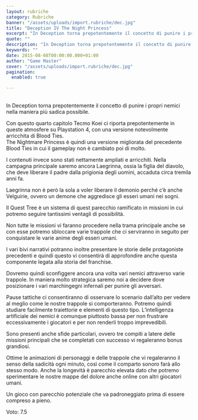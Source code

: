 ```yaml
---
layout: rubriche
category: Rubriche
banner: "/assets/uploads/import.rubriche/dec.jpg"
title: "Deception IV The Night Princess"
excerpt: "In Deception torna prepotentemente il concetto di punire i propri nemici nella maniera più sadica possibile. Con questo quarto capitolo Tecmo Koei ci riporta prepotentemente in queste atmosfere su Playstation 4, con una versione notevolmente arricchita di Blood Ties. The Nightmare Princess è quindi una versione migliorata del precedente Blood Ties in cui il gameplay [&hellip"
quote: ""
description: "In Deception torna prepotentemente il concetto di punire i propri nemici nella maniera più sadica possibile. Con questo quarto capitolo Tecmo Koei ci riporta prepotentemente in queste atmosfere su Playstation 4, con una versione notevolmente arricchita di Blood Ties. The Nightmare Princess è quindi una versione migliorata del precedente Blood Ties in cui il gameplay [&hellip"
keywords: ""
date: 2015-08-08T00:00:00.000+01:00
author: "Game Master"
cover: "/assets/uploads/import.rubriche/dec.jpg"
pagination:
  enabled: true

---
```


[](https://hotmc.com/wp-content/uploads/2015/08/dec.jpg)  
In Deception torna prepotentemente il concetto di punire i propri nemici nella maniera più sadica possibile.

Con questo quarto capitolo Tecmo Koei ci riporta prepotentemente in queste atmosfere su Playstation 4, con una versione notevolmente arricchita di Blood Ties.  
The Nightmare Princess è quindi una versione migliorata del precedente Blood Ties in cui il gameplay non è cambiato poi di molto.

I contenuti invece sono stati nettamente ampliati e arricchiti. Nella campagna principale saremo ancora Laegrinna, ossia la figlia del diavolo, che deve liberare il padre dalla prigionia degli uomini, accaduta circa tremila anni fa.

Laegrinna non è però la sola a voler liberare il demonio perché c’è anche Velguirie, ovvero un demone che aggredisce gli esseri umani nei sogni.

Il Quest Tree è un sistema di quest parecchio ramificato in missioni in cui potremo seguire tantissimi ventagli di possibilità.

Non tutte le missioni vi faranno procedere nella trama principale anche se con esse potremo sbloccare varie trappole che ci serviranno in seguito per conquistare le varie anime degli esseri umani.

[](https://hotmc.com/wp-content/uploads/2015/08/dec-2.jpg)

I vari bivi narrativi potranno inoltre presentare le storie delle protagoniste precedenti e quindi questo vi consentirà di approfondire anche questa componente legata alla storia del franchise.

Dovremo quindi sconfiggere ancora una volta vari nemici attraverso varie trappole. In maniera molto strategica saremo noi a decidere dove posizionare i vari marchingegni infernali per punire gli avversari.

Pause tattiche ci consentiranno di osservare lo scenario dall’alto per vedere al meglio come le nostre trappole si comporteranno. Potremo quindi studiare facilmente traiettorie e elementi di questo tipo. L’intelligenza artificiale dei nemici è comunque piuttosto bassa per non frustrare eccessivamente i giocatori e per non renderli troppo imprevedibili.

Sono presenti anche sfide particolari, ovvero tre compiti a latere delle missioni principali che se completati con successo vi regaleranno bonus grandiosi.

Ottime le animazioni di personaggi e delle trappole che vi regaleranno il senso della sadicità ogni minuto, così come il comparto sonoro farà allo stesso modo. Anche la longevità è parecchio elevata dato che potremo sperimentare le nostre mappe del dolore anche online con altri giocatori umani.

Un gioco con parecchio potenziale che va padroneggiato prima di essere compreso a pieno.

Voto: 7.5
